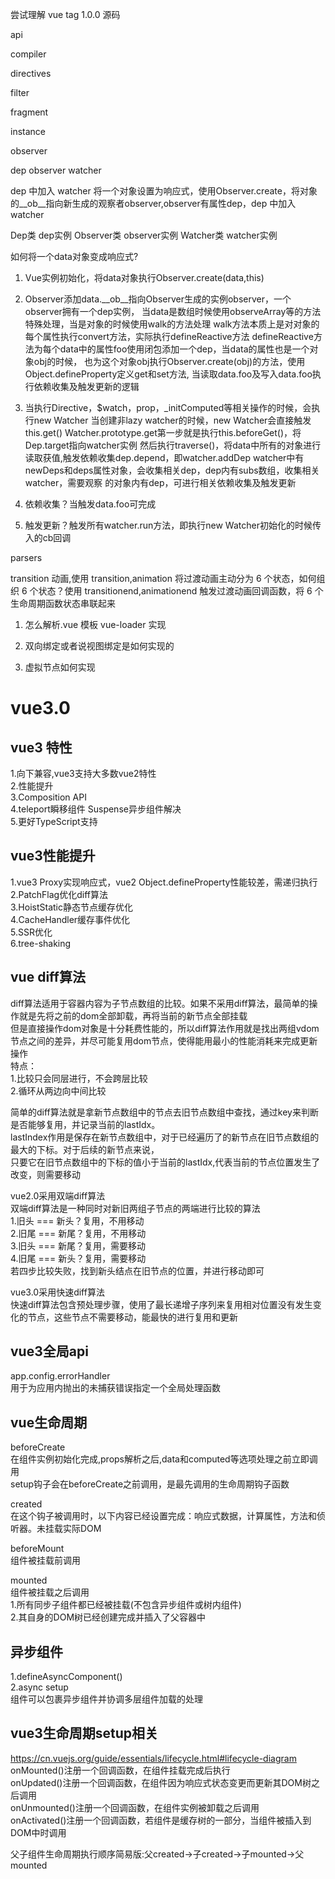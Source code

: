 尝试理解 vue tag 1.0.0 源码

api

compiler

directives

filter

fragment

instance

observer

dep
observer
watcher

dep 中加入 watcher
将一个对象设置为响应式，使用Observer.create，将对象的__ob__指向新生成的观察者observer,observer有属性dep，dep 中加入 watcher

Dep类 dep实例
Observer类 observer实例
Watcher类 watcher实例

如何将一个data对象变成响应式?
1. Vue实例初始化，将data对象执行Observer.create(data,this)

2. Observer添加data.__ob__指向Observer生成的实例observer，一个observer拥有一个dep实例，
   当data是数组时候使用observeArray等的方法特殊处理，当是对象的时候使用walk的方法处理
   walk方法本质上是对对象的每个属性执行convert方法，实际执行defineReactive方法
   defineReactive方法为每个data中的属性foo使用闭包添加一个dep，当data的属性也是一个对象obj的时候，
   也为这个对象obj执行Observer.create(obj)的方法，使用Object.defineProperty定义get和set方法,
   当读取data.foo及写入data.foo执行依赖收集及触发更新的逻辑

3. 当执行Directive，$watch，prop，_initComputed等相关操作的时候，会执行new Watcher
   当创建非lazy watcher的时候，new Watcher会直接触发this.get()
   Watcher.prototype.get第一步就是执行this.beforeGet()，将Dep.target指向watcher实例
   然后执行traverse()，将data中所有的对象进行读取获值,触发依赖收集dep.depend，即watcher.addDep
   watcher中有newDeps和deps属性对象，会收集相关dep，dep内有subs数组，收集相关watcher，需要观察
   的对象内有dep，可进行相关依赖收集及触发更新
   
4. 依赖收集？当触发data.foo可完成
5. 触发更新？触发所有watcher.run方法，即执行new Watcher初始化的时候传入的cb回调

parsers

transition
动画,使用 transition,animation 将过渡动画主动分为 6 个状态，如何组织 6 个状态？使用 transitionend,animationend 触发过渡动画回调函数，将 6 个生命周期函数状态串联起来

1. 怎么解析.vue 模板
   vue-loader 实现

2. 双向绑定或者说视图绑定是如何实现的

3. 虚拟节点如何实现



# vue3.0

## vue3 特性
1.向下兼容,vue3支持大多数vue2特性  
2.性能提升  
3.Composition API  
4.teleport瞬移组件 Suspense异步组件解决  
5.更好TypeScript支持  

## vue3性能提升
1.vue3 Proxy实现响应式，vue2 Object.defineProperty性能较差，需递归执行  
2.PatchFlag优化diff算法  
3.HoistStatic静态节点缓存优化  
4.CacheHandler缓存事件优化  
5.SSR优化  
6.tree-shaking  

## vue diff算法
diff算法适用于容器内容为子节点数组的比较。如果不采用diff算法，最简单的操作就是先将之前的dom全部卸载，再将当前的新节点全部挂载  
但是直接操作dom对象是十分耗费性能的，所以diff算法作用就是找出两组vdom节点之间的差异，并尽可能复用dom节点，使得能用最小的性能消耗来完成更新操作  
特点：    
1.比较只会同层进行，不会跨层比较  
2.循环从两边向中间比较  


简单的diff算法就是拿新节点数组中的节点去旧节点数组中查找，通过key来判断是否能够复用，并记录当前的lastIdx。  
lastIndex作用是保存在新节点数组中，对于已经遍历了的新节点在旧节点数组的最大的下标。对于后续的新节点来说，  
只要它在旧节点数组中的下标的值小于当前的lastIdx,代表当前的节点位置发生了改变，则需要移动  

vue2.0采用双端diff算法  
双端diff算法是一种同时对新旧两组子节点的两端进行比较的算法  
1.旧头 === 新头？复用，不用移动  
2.旧尾 === 新尾？复用，不用移动  
3.旧头 === 新尾？复用，需要移动  
4.旧尾 === 新头？复用，需要移动  
若四步比较失败，找到新头结点在旧节点的位置，并进行移动即可  

vue3.0采用快速diff算法  
快速diff算法包含预处理步骤，使用了最长递增子序列来复用相对位置没有发生变化的节点，这些节点不需要移动，能最快的进行复用和更新   




## vue3全局api
app.config.errorHandler  
用于为应用内抛出的未捕获错误指定一个全局处理函数  

## vue生命周期  
beforeCreate  
在组件实例初始化完成,props解析之后,data和computed等选项处理之前立即调用   
setup钩子会在beforeCreate之前调用，是最先调用的生命周期钩子函数  

created  
在这个钩子被调用时，以下内容已经设置完成：响应式数据，计算属性，方法和侦听器。未挂载实际DOM  

beforeMount  
组件被挂载前调用  

mounted  
组件被挂载之后调用  
1.所有同步子组件都已经被挂载(不包含异步组件或<Suspense>树内组件)  
2.其自身的DOM树已经创建完成并插入了父容器中  

## 异步组件
1.defineAsyncComponent()  
2.async setup  
<Suspense>组件可以包裹异步组件并协调多层组件加载的处理  


## vue3生命周期setup相关  
https://cn.vuejs.org/guide/essentials/lifecycle.html#lifecycle-diagram  
onMounted()注册一个回调函数，在组件挂载完成后执行    
onUpdated()注册一个回调函数，在组件因为响应式状态变更而更新其DOM树之后调用  
onUnmounted()注册一个回调函数，在组件实例被卸载之后调用  
onActivated()注册一个回调函数，若组件是<KeepAlive>缓存树的一部分，当组件被插入到DOM中时调用  



父子组件生命周期执行顺序简易版:父created->子created->子mounted->父mounted